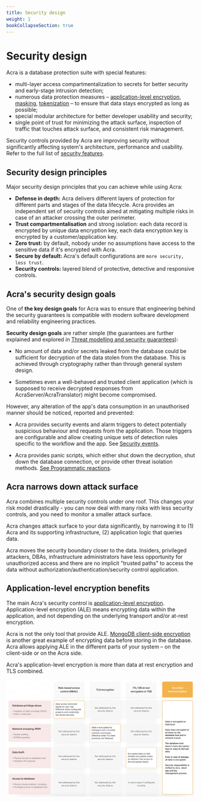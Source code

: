 ```yaml
---
title: Security design
weight: 1
bookCollapseSection: true
---
```


# Security design

Acra is a database protection suite with special features:

* multi-layer access compartmentalization to secrets for better security and early-stage intrusion detection;
* numerous data protection measures – [application-level encryption](/acra/security-controls/encryption/), [masking](/acra/security-controls/masking/), [tokenization](/acra/security-controls/tokenization/) – to ensure that data stays encrypted as long as possible;
* special modular architecture for better developer usability and security;
* single point of trust for minimizing the attack surface, inspection of traffic that touches attack surface, and consistent risk management.

Security controls provided by Acra are improving security without significantly affecting system's architecture, performance and usability. Refer to the full list of [security features](/acra/acra-in-depth/security-features/).


## Security design principles

Major security design principles that you can achieve while using Acra: 

* **Defense in depth:** Acra delivers different layers of protection for different parts and stages of the data lifecycle. Acra provides an independent set of security controls aimed at mitigating multiple risks in case of an attacker crossing the outer perimeter.
* **Trust compartmentalisation** and strong isolation: each data record is encrypted by unique data encryption key, each data encryption key is encrypted by a customer/application key.
* **Zero trust:** by default, nobody under no assumptions have access to the sensitive data if it's encrypted with Acra. 
* **Secure by default:** Acra's default configurations are `more security, less trust`. 
* **Security controls:** layered blend of protective, detective and responsive controls. 


## Acra's security design goals

One of **the key design goals** for Acra was to ensure that engineering behind the security guarantees is compatible with modern software development and reliability engineering practices. 

**Security design goals** are rather simple (the guarantees are further explained and explored in [Threat modelling and security guarantees](/acra/acra-in-depth/security-design/threat-models-and-guarantees/)):

* No amount of data and/or secrets leaked from the database could be sufficient for decryption of the data stolen from the database. This is achieved through cryptography rather than through general system design.

* Sometimes even a well-behaved and trusted client application (which is supposed to receive decrypted responses from AcraServer/AcraTranslator) might become compromised. 

However, any alteration of the app's data consumption in an unauthorised manner should be noticed, reported and prevented:

* Acra provides security events and alarm triggers to detect potentially suspicious behaviour and requests from the application. Those triggers are configurable and allow creating unique sets of detection rules specific to the workflow and the app. See [Security events](/acra/security-controls/security-logging-and-events/security-events/).

* Acra provides panic scripts, which either shut down the decryption, shut down the database connection, or provide other threat isolation methods. [See Programmatic reactions](/acra/security-controls/security-logging-and-events/programmatic-reactions/).


## Acra narrows down attack surface

Acra combines multiple security controls under one roof. This changes your risk model drastically - you can now deal with many risks with less security controls, and you need to monitor a smaller attack surface. 

Acra changes attack surface to your data significantly, by narrowing it to (1) Acra and its supporting infrastructure, (2) application logic that queries data.

Acra moves the security boundary closer to the data. Insiders, privileged attackers, DBAs, infrastructure administrators have less opportunity for unauthorized access and there are no implicit "trusted paths" to access the data without authorization/authentication/security control application.


## Application-level encryption benefits

The main Acra's security control is [application-level encryption](https://www.infoq.com/articles/ale-software-architects/). Application-level encryption (ALE) means encrypting data within the application, and not depending on the underlying transport and/or at-rest encryption.

Acra is not the only tool that provide ALE. [MongoDB client-side encryption](https://docs.mongodb.com/manual/core/security-client-side-encryption/) is another great example of encrypting data before storing in the database. Acra allows applying ALE in the different parts of your system – on the client-side or on the Acra side.

Acra's application-level encryption is more than data at rest encryption and TLS combined.

![](/files/acra/acra-ale-protections.png)